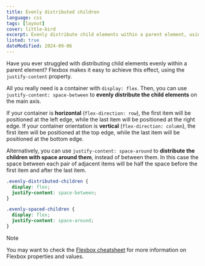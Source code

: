 ```yaml
---
title: Evenly distributed children
language: css
tags: [layout]
cover: little-bird
excerpt: Evenly distribute child elements within a parent element, using Flexbox.
listed: true
dateModified: 2024-09-06
---
```


Have you ever struggled with distributing child elements evenly within a parent element? Flexbox makes it easy to achieve this effect, using the `justify-content` property.

All you really need is a container with `display: flex`. Then, you can use `justify-content: space-between` to **evenly distribute the child elements** on the main axis.

If your container is **horizontal** (`flex-direction: row`), the first item will be positioned at the left edge, while the last item will be positioned at the right edge. If your container orientation is **vertical** (`flex-direction: column`), the first item will be positioned at the top edge, while the last item will be positioned at the bottom edge.

Alternatively, you can use `justify-content: space-around` to **distribute the children with space around them**, instead of between them. In this case the space between each pair of adjacent items will be half the space before the first item and after the last item.

```css
.evenly-distributed-children {
  display: flex;
  justify-content: space-between;
}

.evenly-spaced-children {
  display: flex;
  justify-content: space-around;
}
```

> [!NOTE]
>
> You may want to check the [Flexbox cheatsheet](/css/s/flexbox-cheatsheet) for more information on Flexbox properties and values.
